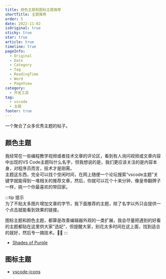 ```yaml
---
title: 颜色主题和图标主题推荐
shortTitle: 主题推荐
order: 5
date: 2022-11-02
isOriginal: true
sticky: true
star: true
article: true
timeline: true
pageInfo:
  - Original
  - Date
  - Category
  - Tag
  - ReadingTime
  - Word
  - PageView
category:
  - 开发工具
tag:
  - vscode
  - 主题
footer: true
---
```


一个聚合了众多优秀主题的帖子。

<!-- more -->

## 颜色主题

我经常在一些编程教学视频或者技术文章的评论区，看到有人询问视频或文章内容中出现的VS Code主题叫什么名字，但我想说的是，我们更应该关注的是内容本身，对程序员而言，技术才是刚需。  
主题这东西，完全可以找个空闲时间，在网上随便一个论坛搜索“vscode主题”关键字就能得到一堆相关的推荐文章，然后，你就可以花个十来分钟，像皇帝翻牌子一样，挑一个你最喜欢的带回家。

:::tip 提示  
为了不贴太多图片增加文章的字节，我下面推荐的主题，除了名字以外只会提供一个点击就能看到效果的链接。

图标主题和颜色主题，都算是改善编辑器外观的一类扩展，我会尽量把遇到的好看的主题都贴在这里供大家“选妃”，但提醒大家，别花太多时间在这上面，找到适合的就好，然后专一搞技术。👨‍💻
:::

- [Shades of Purple](https://raw.githubusercontent.com/ahmadawais/shades-of-purple-vscode/master/images/1_sop.gif)

## 图标主题

- [vscode-icons](https://raw.githubusercontent.com/vscode-icons/vscode-icons/master/images/screenshot.gif)